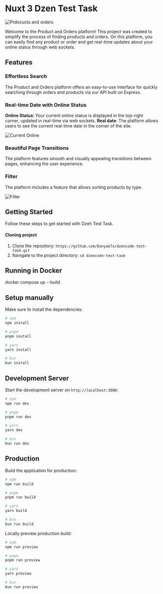 # Nuxt 3 Dzen Test Task

![Prdocucts and orders](https://i.imgur.com/kNLeeae.png)

Welcome to the Product and Orders platform! This project was created to simplify the process of finding products and orders. On this platform, you can easily find any product or order and get real-time updates about your online status through web sockets.

## Features

### Effortless Search
The Product and Orders platform offers an easy-to-use interface for quickly searching through orders and products via our API built on Express.

### Real-time Date with Online Status
**Online Status**: Your current online status is displayed in the top-right corner, updated in real-time via web sockets.
**Real date**: The platform allows users to see the current real-time date in the corner of the site.

![Current Online](https://i.imgur.com/zKZ1LYB.png)

### Beautiful Page Transitions
The platform features smooth and visually appealing transitions between pages, enhancing the user experience.

### Filter
The platform includes a feature that allows sorting products by type.

![Filter](https://imgur.com/JfxDhNZ.png)

## Getting Started
Follow these steps to get started with Dzeh Test Task.

#### Cloning project
1. Clone the repository: `https://github.com/DanyaGTx/dzencode-test-task.git`
2. Navigate to the project directory: `cd dzencode-test-task`

## Running in Docker

docker compose up --build

## Setup manually

Make sure to install the dependencies:

```bash
# npm
npm install

# pnpm
pnpm install

# yarn
yarn install

# bun
bun install
```

## Development Server

Start the development server on `http://localhost:3000`:

```bash
# npm
npm run dev

# pnpm
pnpm run dev

# yarn
yarn dev

# bun
bun run dev
```

## Production

Build the application for production:

```bash
# npm
npm run build

# pnpm
pnpm run build

# yarn
yarn build

# bun
bun run build
```

Locally preview production build:

```bash
# npm
npm run preview

# pnpm
pnpm run preview

# yarn
yarn preview

# bun
bun run preview
```
